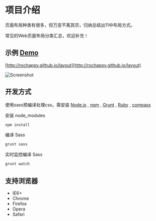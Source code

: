 项目介绍
==================================================
页面布局种类有很多，但万变不离其宗，归纳总结出11中布局方式。

常见的Web页面布局分类汇总，欢迎补充！

示例 [Demo](http://rochappy.github.io/layout)
--------------------------------------------------
[http://rochappy.github.io/layout](http://rochappy.github.io/layout)

![Screenshot](https://raw.githubusercontent.com/rochappy/layout/master/docs/img/basic.jpg)

开发方式
--------------------------------------------------
使用sass预编译处理css，需安装 [Node.js](http://nodejs.org) , [npm](https://www.npmjs.org/) , [Grunt](http://gruntjs.com/) , [Ruby](https://www.ruby-lang.org/zh_cn/) , [compass](http://compass-style.org/install)

安装 node_modules
```bash
npm install
```

编译 Sass
```bash
grunt sass
```

实时监控编译 Sass
```bash
grunt watch
```

支持浏览器
--------------------------------------------------
- IE6+
- Chrome
- Firefox
- Opera
- Safari